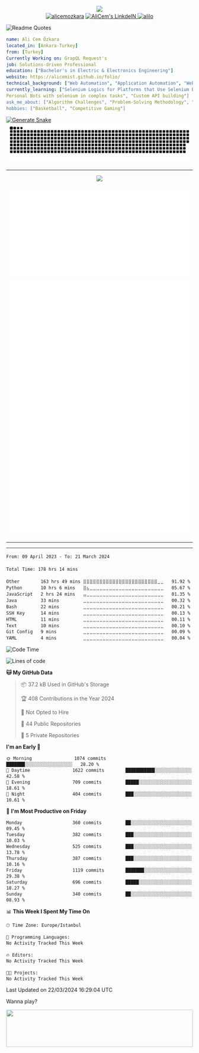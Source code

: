 <p align="center">

  
<img  width="800px" src="https://github.com/HyunCafe/HyunCafe/raw/main/assests/loficity.gif" />


<br/>
  <a href="https://www.buymeacoffee.com/alicemozkara"> <img src="https://cdn.buymeacoffee.com/buttons/v2/default-yellow.png" height="50" width="210" alt="alicemozkara" /></a>
<a href="https://www.linkedin.com/in/ali-cem-oz/">
  <img alt="AliCem's LinkdeIN" width="40px" src="https://user-images.githubusercontent.com/43545812/144035037-0f415fc7-9f96-4517-a370-ccc6e78a714b.png" />
  
</a>
<a href="https://www.leetcode.com/alilo" target="blank"><img src="https://raw.githubusercontent.com/rahuldkjain/github-profile-readme-generator/master/src/images/icons/Social/leet-code.svg" alt="alilo"  width="30px" /></a>

<br>
  




 ![Readme Quotes](https://quotes-github-readme.vercel.app/api?type=horizontal&theme=nord)

</p>

```yaml
name: Ali Cem Özkara
located_in: [Ankara-Turkey]
from: [Turkey]
Currently Working on: GrapQL Request's
job: Solutions-driven Professional
education: ["Bachelor's in Electric & Electronics Engineering"]
website: https://alicemist.github.io/folio/
technical_background: ["Web Automation", "Application Automation", "Web Technologies", "Cloud Technologies", "NLP Techniques"]
currently_learning: ["Selenium Logics for Platforms that Use Selenium Backend", 
Personal Bots with selenium in complex tasks", "Custom API building"]
ask_me_about: ["Algorithm Challenges", "Problem-Solving Methodology", "Python", "Node.js", "React.js", "TypeScript","LeetCode"]
hobbies: ["Basketball", "Competitive Gaming"]
```
[![Generate Snake](https://github.com/alicemist/alicemist/actions/workflows/snakegenerator.yml/badge.svg)](https://github.com/alicemist/alicemist/actions/workflows/snakegenerator.yml)
![snake gif](https://github.com/alicemist/alicemist/blob/output/github-snake-dark.svg)
<hr>
<p align="center">
  <img  src="https://github-profile-trophy.vercel.app/?username=alicemist&column=6&rank=SSS,SS,S,AAA,AA,A,B,C" />
</p>



![Metrics](https://raw.githubusercontent.com/alicemist/alicemist/main/github-metrics.svg)

![Metrics](https://raw.githubusercontent.com/alicemist/alicemist/main/metrics.plugin.habits.charts.svg)
![Metrics](https://raw.githubusercontent.com/alicemist/alicemist/main/metrics.plugin.leetcode.svg)
<hr>

<hr>

<!--START_SECTION:WAKA-->

```txt
From: 09 April 2023 - To: 21 March 2024

Total Time: 178 hrs 14 mins

Other        163 hrs 49 mins ⣿⣿⣿⣿⣿⣿⣿⣿⣿⣿⣿⣿⣿⣿⣿⣿⣿⣿⣿⣿⣿⣿⣿⣀⣀   91.92 %
Python       10 hrs 6 mins   ⣿⣦⣀⣀⣀⣀⣀⣀⣀⣀⣀⣀⣀⣀⣀⣀⣀⣀⣀⣀⣀⣀⣀⣀⣀   05.67 %
JavaScript   2 hrs 24 mins   ⣤⣀⣀⣀⣀⣀⣀⣀⣀⣀⣀⣀⣀⣀⣀⣀⣀⣀⣀⣀⣀⣀⣀⣀⣀   01.35 %
Java         33 mins         ⣀⣀⣀⣀⣀⣀⣀⣀⣀⣀⣀⣀⣀⣀⣀⣀⣀⣀⣀⣀⣀⣀⣀⣀⣀   00.32 %
Bash         22 mins         ⣀⣀⣀⣀⣀⣀⣀⣀⣀⣀⣀⣀⣀⣀⣀⣀⣀⣀⣀⣀⣀⣀⣀⣀⣀   00.21 %
SSH Key      14 mins         ⣀⣀⣀⣀⣀⣀⣀⣀⣀⣀⣀⣀⣀⣀⣀⣀⣀⣀⣀⣀⣀⣀⣀⣀⣀   00.13 %
HTML         11 mins         ⣀⣀⣀⣀⣀⣀⣀⣀⣀⣀⣀⣀⣀⣀⣀⣀⣀⣀⣀⣀⣀⣀⣀⣀⣀   00.11 %
Text         10 mins         ⣀⣀⣀⣀⣀⣀⣀⣀⣀⣀⣀⣀⣀⣀⣀⣀⣀⣀⣀⣀⣀⣀⣀⣀⣀   00.10 %
Git Config   9 mins          ⣀⣀⣀⣀⣀⣀⣀⣀⣀⣀⣀⣀⣀⣀⣀⣀⣀⣀⣀⣀⣀⣀⣀⣀⣀   00.09 %
YAML         4 mins          ⣀⣀⣀⣀⣀⣀⣀⣀⣀⣀⣀⣀⣀⣀⣀⣀⣀⣀⣀⣀⣀⣀⣀⣀⣀   00.04 %
```

<!--END_SECTION:WAKA-->
<!--START_SECTION:time-->
![Code Time](http://img.shields.io/badge/Code%20Time-178%20hrs%2014%20mins-blue)

![Lines of code](https://img.shields.io/badge/From%20Hello%20World%20I%27ve%20Written-2.4%20million%20lines%20of%20code-blue)

**🐱 My GitHub Data** 

> 📦 37.2 kB Used in GitHub's Storage 
 > 
> 🏆 408 Contributions in the Year 2024
 > 
> 🚫 Not Opted to Hire
 > 
> 📜 44 Public Repositories 
 > 
> 🔑 5 Private Repositories 
 > 
**I'm an Early 🐤** 

```text
🌞 Morning                1074 commits        ███████░░░░░░░░░░░░░░░░░░   28.20 % 
🌆 Daytime                1622 commits        ███████████░░░░░░░░░░░░░░   42.58 % 
🌃 Evening                709 commits         █████░░░░░░░░░░░░░░░░░░░░   18.61 % 
🌙 Night                  404 commits         ███░░░░░░░░░░░░░░░░░░░░░░   10.61 % 
```
📅 **I'm Most Productive on Friday** 

```text
Monday                   360 commits         ██░░░░░░░░░░░░░░░░░░░░░░░   09.45 % 
Tuesday                  382 commits         ███░░░░░░░░░░░░░░░░░░░░░░   10.03 % 
Wednesday                525 commits         ███░░░░░░░░░░░░░░░░░░░░░░   13.78 % 
Thursday                 387 commits         ███░░░░░░░░░░░░░░░░░░░░░░   10.16 % 
Friday                   1119 commits        ███████░░░░░░░░░░░░░░░░░░   29.38 % 
Saturday                 696 commits         █████░░░░░░░░░░░░░░░░░░░░   18.27 % 
Sunday                   340 commits         ██░░░░░░░░░░░░░░░░░░░░░░░   08.93 % 
```


📊 **This Week I Spent My Time On** 

```text
🕑︎ Time Zone: Europe/Istanbul

💬 Programming Languages: 
No Activity Tracked This Week

🔥 Editors: 
No Activity Tracked This Week

🐱‍💻 Projects: 
No Activity Tracked This Week
```


 Last Updated on 22/03/2024 16:29:04 UTC
<!--END_SECTION:time-->

Wanna play?

<div align=center>
  <img  height=100px width= 100% src="https://capsule-render.vercel.app/api?type=waving&color=gradient&height=60&section=footer"/>
</div>

